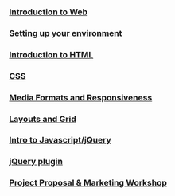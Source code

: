 ### [Introduction to Web](https://github.com/UMInteractive/Weblab/blob/master/notes/1-Intro-to-the-WWW.md)

### [Setting up your environment](https://github.com/UMInteractive/Weblab/blob/master/notes/Setting-Up-Your-Environment.md)

### [Introduction to HTML](https://github.com/UMInteractive/Weblab/blob/master/notes/2-HTML.md)

### [CSS](https://github.com/UMInteractive/Weblab/blob/master/notes/3-CSS.md)

### [Media Formats and Responsiveness](https://github.com/UMInteractive/Weblab/blob/master/notes/4-Media-Queries.md)

### [Layouts and Grid](https://github.com/UMInteractive/Weblab/blob/master/notes/5-Layout.md)

### [Intro to Javascript/jQuery](https://github.com/UMInteractive/Weblab/blob/master/notes/6-Javascript.md)

### [jQuery plugin](https://github.com/UMInteractive/Weblab/blob/master/notes/7-jQuery-Plugins.md)

### [Project Proposal & Marketing Workshop](https://github.com/UMInteractive/Weblab/blob/master/notes/9-S.E.O..md)
